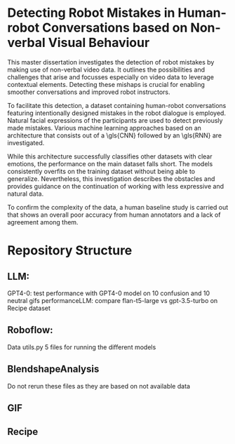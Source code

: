 # Detecting Robot Mistakes in Human-robot Conversations based on Non-verbal Visual Behaviour

This master dissertation investigates the detection of robot mistakes by making use of non-verbal video data. 
It outlines the possibilities and challenges that arise and focusses especially on video data to leverage contextual elements. 
Detecting these mishaps is crucial for enabling smoother conversations and improved robot instructors.

To facilitate this detection, a dataset containing human-robot conversations featuring intentionally designed mistakes in the robot dialogue is employed. 
Natural facial expressions of the participants are used to detect previously made mistakes.
Various machine learning approaches based on an architecture that consists out of a \gls{CNN} followed by an \gls{RNN} are investigated.

While this architecture successfully classifies other datasets with clear emotions, the performance on the main dataset falls short. 
The models consistently overfits on the training dataset without being able to generalize.
Nevertheless, this investigation describes the obstacles and provides guidance on the continuation of working with less expressive and natural data.

To confirm the complexity of the data, a human baseline study is carried out that shows an overall poor accuracy from human annotators and a lack of agreement among them.

# Repository Structure

## LLM:
GPT4-0: test performance with GPT4-0 model on 10 confusion and 10 neutral gifs
performanceLLM: compare flan-t5-large vs gpt-3.5-turbo on Recipe dataset

## Roboflow:
Data
utils.py
5 files for running the different models

## BlendshapeAnalysis
Do not rerun these files as they are based on not available data

## GIF

## Recipe
